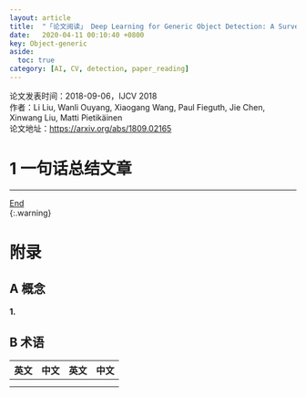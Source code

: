 ```yaml
---
layout: article
title:  "「论文阅读」 Deep Learning for Generic Object Detection: A Survey"
date:   2020-04-11 00:10:40 +0800
key: Object-generic
aside:
  toc: true
category: [AI, CV, detection, paper_reading]
---
```

<span id='head'></span>   
>
论文发表时间：2018-09-06，IJCV 2018            
作者：Li Liu, Wanli Ouyang, Xiaogang Wang, Paul Fieguth, Jie Chen, Xinwang Liu, Matti Pietikäinen       
论文地址：<https://arxiv.org/abs/1809.02165>   

<!--more-->   

# 1 一句话总结文章  





------------------
[End](#head)   
{:.warning}  

# 附录
## A 概念
<span id="symbol">**1.**</span>    


## B 术语

| 英文 | 中文 | 英文 | 中文 |
| --- | --- | --- | --- |
|  |  |  |  |
|  |  |   |  |
